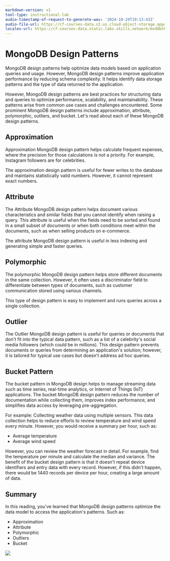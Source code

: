 ```yaml
---
markdown-version: v1
tool-type: instructional-lab
audio-timestamp-of-request-to-generate-wav: '2024-10-29T19:13:43Z'
audio-file-url: https://cf-courses-data.s3.us.cloud-object-storage.appdomain.cloud/9pvpV95fUlHIdmor6ZOzBQ/MongoDB%20Design%20Patterns-v1.md.wav
locales-url: https://cf-courses-data.static.labs.skills.network/mvdObtbm0olfivGKGJdIxQ/MongoDB%20Design%20Patterns-v1-locales.json
---
```

# MongoDB Design Patterns

MongoDB design patterns help optimize data models based on application queries and usage. However, MongoDB design patterns improve application performance by reducing schema complexity. It helps identify data storage patterns and the type of data returned to the application.

However, MongoDB design patterns are best practices for structuring data and queries to optimize performance, scalability, and maintainability. These patterns arise from common use cases and challenges encountered. Some prominent MongoDB design patterns include approximation, attribute, polymorphic, outliers, and bucket. Let\'s read about each of these MongoDB design patterns.

## Approximation
Approximation MongoDB design pattern helps calculate frequent expenses, where the precision for those calculations is not a priority. For example, Instagram followers are for celebrities.

The approximation design pattern is useful for fewer writes to the database and maintains statistically valid numbers. However, it cannot represent exact numbers.

## Attribute
The Attribute MongoDB design pattern helps document various characteristics and similar fields that you cannot identify when raising a query. This attribute is useful when the fields need to be sorted and found in a small subset of documents or when both conditions meet within the documents, such as when selling products on e-commerce.

The attribute MongoDB design pattern is useful in less indexing and generating simple and faster queries.

## Polymorphic

The polymorphic MongoDB design pattern helps store different documents in the same collection. However, it often uses a discriminator field to differentiate between types of documents, such as customer communication stored using various channels.

This type of design pattern is easy to implement and runs queries across a single collection.

## Outlier
The Outlier MongoDB design pattern is useful for queries or documents that don\'t fit into the typical data pattern, such as a list of a celebrity\'s social media followers (which could be in millions). This design pattern prevents documents or queries from determining an application\'s solution; however, it is tailored for typical use cases but doesn\'t address ad hoc queries.

## Bucket Pattern
The bucket pattern in MongoDB design helps to manage streaming data such as time series, real-time analytics, or Internet of Things (IoT) applications. The bucket MongoDB design pattern reduces the number of documentation while collecting them, improves index performance, and simplifies data access by leveraging pre-aggregation.

For example: Collecting weather data using multiple sensors. This data collection helps to reduce efforts to review temperature and wind speed every minute. However, you would receive a summary per hour, such as:
- Average temperature
- Average wind speed

However, you can review the weather forecast in detail. For example, find the temperature per minute and calculate the median and variance. The benefit of the bucket design pattern is that it doesn\'t repeat device identifiers and entry data with every record. However, if this didn\'t happen, there would be 1440 records per device per hour, creating a large amount of data.

## Summary
In this reading, you\'ve learned that MongoDB design patterns optimize the data model to access the application\'s patterns. Such as:
- Approximation
- Attribute
- Polymorphic
- Outliers
- Bucket



<!--
## Changelog
| Date | Version | Changed by | Change Description |
|------|--------|--------|---------|
| yyyy-mm-dd | 0.1 | changer name | Initial version created |
|   |   |   |   |
|   |   |   |   |
-->
![](https://cf-courses-data.s3.us.cloud-object-storage.appdomain.cloud/ZzqKzMYvDxlItsE7xSlAXw.png)
